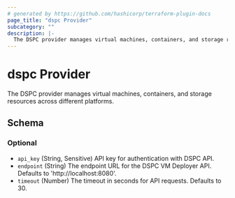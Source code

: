 ```yaml
---
# generated by https://github.com/hashicorp/terraform-plugin-docs
page_title: "dspc Provider"
subcategory: ""
description: |-
  The DSPC provider manages virtual machines, containers, and storage resources across different platforms.
---
```


# dspc Provider

The DSPC provider manages virtual machines, containers, and storage resources across different platforms.



<!-- schema generated by tfplugindocs -->
## Schema

### Optional

- `api_key` (String, Sensitive) API key for authentication with DSPC API.
- `endpoint` (String) The endpoint URL for the DSPC VM Deployer API. Defaults to 'http://localhost:8080'.
- `timeout` (Number) The timeout in seconds for API requests. Defaults to 30.
